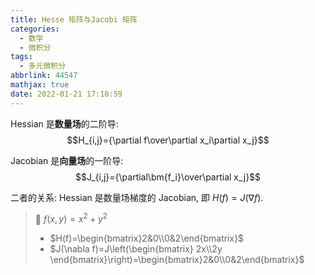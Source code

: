 ```yaml
---
title: Hesse 矩阵与Jacobi 矩阵
categories:
  - 数学
  - 微积分
tags:
  - 多元微积分
abbrlink: 44547
mathjax: true
date: 2022-01-21 17:10:59
---
```

Hessian 是**数量场**的二阶导: $$H_{i,j}={\partial f\over\partial x_i\partial x_j}$$

Jacobian 是**向量场**的一阶导: $$J_{i,j}={\partial\bm{f_i}\over\partial x_j}$$

二者的关系: Hessian 是数量场梯度的 Jacobian, 即 $H(f)=J(\nabla f)$.

> 🌰 $f(x,y)=x^2+y^2$
> 
> - $H(f)=\begin{bmatrix}2&0\\0&2\end{bmatrix}$
> - $J(\nabla f)=J\left(\begin{bmatrix}
    2x\\2y
\end{bmatrix}\right)=\begin{bmatrix}2&0\\0&2\end{bmatrix}$